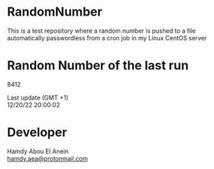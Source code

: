 # RandomNumber    
This is a test repository where a random number is pushed to a file automatically passwordless from a cron job in my Linux CentOS server    
# Random Number of the last run   
8412
      
Last update (GMT +1)    
12/20/22 20:00:02
# Developer    
Hamdy Abou El Anein   
hamdy.aea@protonmail.com
